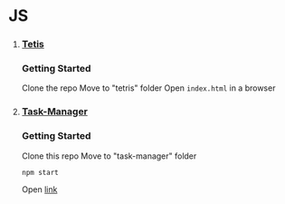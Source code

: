 # JS

1. ### [Tetis](https://github.com/priyanshu87694/js-vanilla-react-nextjs/tree/master/tetris)

    ### Getting Started 
    Clone the repo
    Move to "tetris" folder
    Open `index.html` in a browser

2. ### [Task-Manager]()
    ### Getting Started
    Clone this repo
    Move to "task-manager" folder

    ```npm start```

    Open [link](http://localhost:3000/)